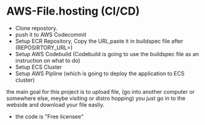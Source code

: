 # AWS-File.hosting (CI/CD)

- Clone repostory.
- push it to AWS Codecommit
- Setup ECR Repository, Copy the URL,paste it in buildspec file after (REPOSIRTORY_URL=)
- Setup AWS Codebuild (Codebuild is going to use the buildspec file as an instruction on what to do)
- Setup ECS Cluster
- Setup AWS Pipline (which is going to deploy the application to ECS cluster)



the main goal for this project is to upload file, (go into another computer or somewhere else, meybe visiting or distro hopping) you just go in to the webside and download your file easliy.

- the code is "Free licensee"
